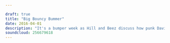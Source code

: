 ```yaml
---

draft: true
title: "Big Bouncy Bummer"
date: 2016-04-01
description: "It's a bumper week as Hill and Beez discuss how punk David Draiman is, will Axl Rose seriously front AC/DC?, Bring Me The Horizon at Glastonbury and more, BABYMETAL, Weezer, Tombs and Vredehammer make up this week's live reviews, A Perfect Circle's Mer De Noms is this week's Album Club and we cast our eyes over Refused live."
soundcloud: 256679618
---
```

